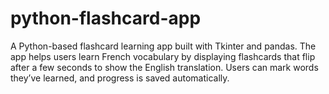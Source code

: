 # python-flashcard-app
A Python-based flashcard learning app built with Tkinter and pandas. The app helps users learn French vocabulary by displaying flashcards that flip after a few seconds to show the English translation. Users can mark words they’ve learned, and progress is saved automatically.
